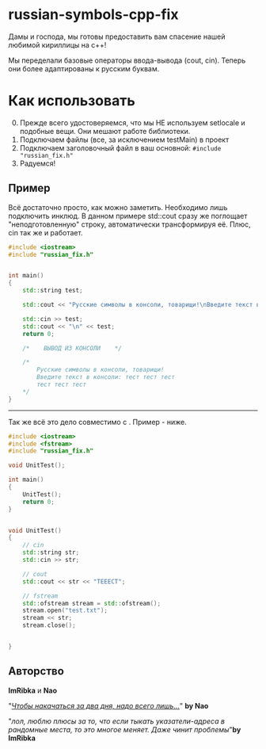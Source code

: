 # russian-symbols-cpp-fix
Дамы и господа, мы
готовы предоставить вам спасение нашей любимой кириллицы на c++!

Мы переделали базовые операторы ввода-вывода (cout, cin).
Теперь они более адаптированы к русским буквам.


# Как использовать
 0. Прежде всего удостоверяемся, что мы НЕ используем setlocale и подобные вещи. Они мешают работе библиотеки.
 1. Подключаем файлы (все, за исключением testMain) в проект
 2. Подключаем заголовочный файл в ваш основной:
    `#include "russian_fix.h"`
 3. Радуемся!


## Пример
Всё достаточно просто, как можно заметить. Необходимо лишь подключить инклюд.
В данном примере std::cout сразу же поглощает "неподготовленную" строку, автоматически трансформируя её.
Плюс, cin так же и работает.
```cpp
#include <iostream>
#include "russian_fix.h"


int main()
{
    std::string test;

    std::cout << "Русские символы в консоли, товарищи!\nВведите текст в консоли: ";

    std::cin >> test;
    std::cout << "\n" << test;
    return 0;

    /*    ВЫВОД ИЗ КОНСОЛИ    */

    /*  
        Русские символы в консоли, товарищи!
        Введите текст в консоли: тест тест тест
        тест тест тест
    */
}
```
----
Так же всё это дело совместимо с <fstream>. Пример - ниже.
```cpp
#include <iostream>
#include <fstream>
#include "russian_fix.h"

void UnitTest();

int main()
{
	UnitTest();
	return 0;
}


void UnitTest()
{
	// cin
	std::string str;
	std::cin >> str;

	// cout
	std::cout << str << "ТЕЕЕСТ";

	// fstream
	std::ofstream stream = std::ofstream();
	stream.open("test.txt");
	stream << str;
	stream.close();


}
```



## Авторство
**ImRibka** и **Nao**

"*[Чтобы накачаться за два дня, надо всего лишь...](https://youtu.be/MVIBf3cnTf0)*" **by Nao**

"*лол, люблю плюсы за то, что если тыкать указатели-адреса в рандомные места, то это многое меняет. Даже чинит проблемы*"**by ImRibka**
